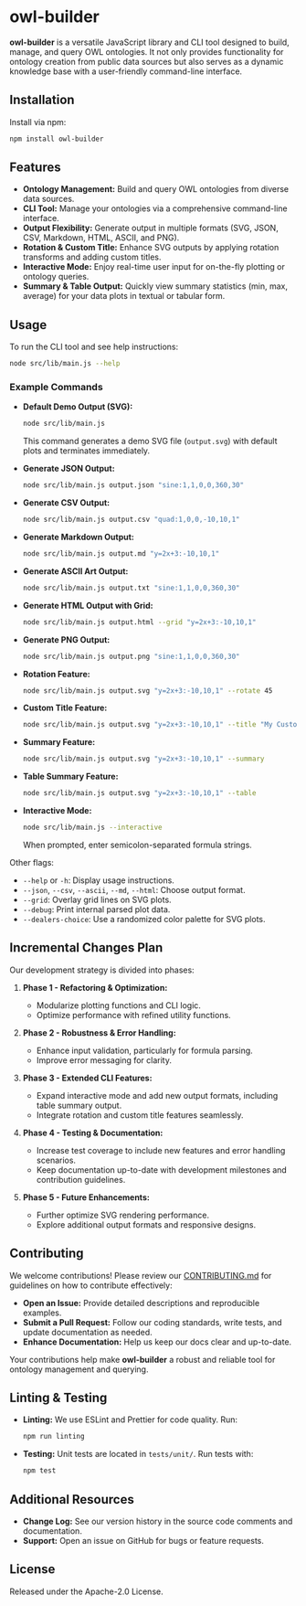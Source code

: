 # owl-builder

**owl-builder** is a versatile JavaScript library and CLI tool designed to build, manage, and query OWL ontologies. It not only provides functionality for ontology creation from public data sources but also serves as a dynamic knowledge base with a user-friendly command-line interface.

## Installation

Install via npm:

```bash
npm install owl-builder
```

## Features

- **Ontology Management:** Build and query OWL ontologies from diverse data sources.
- **CLI Tool:** Manage your ontologies via a comprehensive command-line interface.
- **Output Flexibility:** Generate output in multiple formats (SVG, JSON, CSV, Markdown, HTML, ASCII, and PNG).
- **Rotation & Custom Title:** Enhance SVG outputs by applying rotation transforms and adding custom titles.
- **Interactive Mode:** Enjoy real-time user input for on-the-fly plotting or ontology queries.
- **Summary & Table Output:** Quickly view summary statistics (min, max, average) for your data plots in textual or tabular form.

## Usage

To run the CLI tool and see help instructions:

```bash
node src/lib/main.js --help
```

### Example Commands

- **Default Demo Output (SVG):**
  ```bash
  node src/lib/main.js
  ```
  This command generates a demo SVG file (`output.svg`) with default plots and terminates immediately.

- **Generate JSON Output:**
  ```bash
  node src/lib/main.js output.json "sine:1,1,0,0,360,30"
  ```

- **Generate CSV Output:**
  ```bash
  node src/lib/main.js output.csv "quad:1,0,0,-10,10,1"
  ```

- **Generate Markdown Output:**
  ```bash
  node src/lib/main.js output.md "y=2x+3:-10,10,1"
  ```

- **Generate ASCII Art Output:**
  ```bash
  node src/lib/main.js output.txt "sine:1,1,0,0,360,30"
  ```

- **Generate HTML Output with Grid:**
  ```bash
  node src/lib/main.js output.html --grid "y=2x+3:-10,10,1"
  ```

- **Generate PNG Output:**
  ```bash
  node src/lib/main.js output.png "sine:1,1,0,0,360,30"
  ```

- **Rotation Feature:**
  ```bash
  node src/lib/main.js output.svg "y=2x+3:-10,10,1" --rotate 45
  ```

- **Custom Title Feature:**
  ```bash
  node src/lib/main.js output.svg "y=2x+3:-10,10,1" --title "My Custom Plot Title"
  ```

- **Summary Feature:**
  ```bash
  node src/lib/main.js output.svg "y=2x+3:-10,10,1" --summary
  ```

- **Table Summary Feature:**
  ```bash
  node src/lib/main.js output.svg "y=2x+3:-10,10,1" --table
  ```

- **Interactive Mode:**
  ```bash
  node src/lib/main.js --interactive
  ```
  When prompted, enter semicolon-separated formula strings.

Other flags:
- `--help` or `-h`: Display usage instructions.
- `--json`, `--csv`, `--ascii`, `--md`, `--html`: Choose output format.
- `--grid`: Overlay grid lines on SVG plots.
- `--debug`: Print internal parsed plot data.
- `--dealers-choice`: Use a randomized color palette for SVG plots.

## Incremental Changes Plan

Our development strategy is divided into phases:

1. **Phase 1 - Refactoring & Optimization:**
   - Modularize plotting functions and CLI logic.
   - Optimize performance with refined utility functions.

2. **Phase 2 - Robustness & Error Handling:**
   - Enhance input validation, particularly for formula parsing.
   - Improve error messaging for clarity.

3. **Phase 3 - Extended CLI Features:**
   - Expand interactive mode and add new output formats, including table summary output.
   - Integrate rotation and custom title features seamlessly.

4. **Phase 4 - Testing & Documentation:**
   - Increase test coverage to include new features and error handling scenarios.
   - Keep documentation up-to-date with development milestones and contribution guidelines.

5. **Phase 5 - Future Enhancements:**
   - Further optimize SVG rendering performance.
   - Explore additional output formats and responsive designs.

## Contributing

We welcome contributions! Please review our [CONTRIBUTING.md](./CONTRIBUTING.md) for guidelines on how to contribute effectively:

- **Open an Issue:** Provide detailed descriptions and reproducible examples.
- **Submit a Pull Request:** Follow our coding standards, write tests, and update documentation as needed.
- **Enhance Documentation:** Help us keep our docs clear and up-to-date.

Your contributions help make **owl-builder** a robust and reliable tool for ontology management and querying.

## Linting & Testing

- **Linting:** We use ESLint and Prettier for code quality. Run:
  ```bash
  npm run linting
  ```

- **Testing:** Unit tests are located in `tests/unit/`. Run tests with:
  ```bash
  npm test
  ```

## Additional Resources

- **Change Log:** See our version history in the source code comments and documentation.
- **Support:** Open an issue on GitHub for bugs or feature requests.

## License

Released under the Apache-2.0 License.
